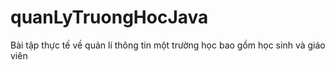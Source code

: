 # quanLyTruongHocJava
Bài tập thực tế về quản lí thông tin một trường học bao gồm học sinh và giáo viên
